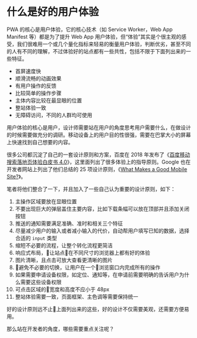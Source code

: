 # 什么是好的用户体验

PWA 的核心是用户体验，它的核心技术（如 Service Worker，Web App Manifest 等）都是为了提升 Web App 用户体验，但“体验”其实是个很主观的感受，我们很难用一个或几个量化指标来轻易的衡量用户体验，判断优劣，甚至不同的人有不同的理解，不过体验好的站点都有一些共性，包括不限于下面列出来的一些特征。

* 首屏速度快
* 顺滑流畅的动画效果
* 有用户操作的反馈
* 比较简单的操作步骤
* 主体内容比较在最显眼的位置
* 整站体验一致
* 无障碍访问，不同的人群均可使用

用户体验的核心是用户，设计师需要站在用户的角度思考用户需要什么，在做设计的时候需要做充分的调研。移动设备上的用户目的性很强，需要在巴掌大小的屏幕上快速找到自己想要的内容。

很多公司都沉淀了自己的一套设计原则和方案，百度在 2018 年发布了《[百度移动搜索落地页体验白皮书 4.0](https://ziyuan.baidu.com/college/documentinfo?id=2492)》，这里面列出了很多体验上的指导原则。Google 也在开发者网站上列出了他们总结的 25 项设计原则，《[What Makes a Good Mobile Site?](https://developers.google.cn/web/fundamentals/design-and-ux/principles/)》。

笔者将他们整合了一下，并且加入了一些自己认为重要的设计原则，如下：

1. 主操作区域要放在显眼位置
2. 不要出现巨大的弹层盖住主要内容，比如下载条幅可以放在顶部并且添加关闭按钮
3. 推送的通知需要满足准确、准时和相关三个特征
4. 尽量减少用户的输入或者减小输入的代价，自动帮用户填写已知的数据，选择合适的 `input` 类型
5. 缩短不必要的流程，让整个转化流程更简洁
6. 响应式布局，让站点在不同尺寸的浏览器上都有好的体验
7. 图片清晰，且点击可放大查看更清晰的图片
8. 避免不必要的切换，让用户在一个浏览窗口内完成所有的操作
9. 如果需要申请设备权限，如定位、通知等，在申请前需要明确的告诉用户为什么需要这些设备权限
10. 可点击区域的宽度和高度不应小于 48px
11. 整站体验需要一致，页面框架、主色调等需要保持统一

好的设计原则远不止上面列出来的这些，好的设计不仅需要美观，还需要方便易用。

那么站在开发者的角度，哪些需要重点关注呢？

